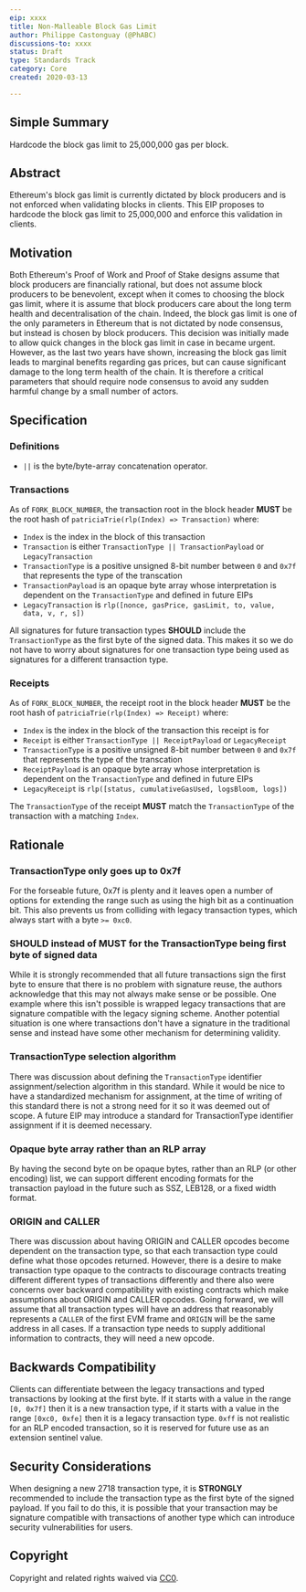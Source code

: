 ```yaml
---
eip: xxxx
title: Non-Malleable Block Gas Limit
author: Philippe Castonguay (@PhABC)
discussions-to: xxxx
status: Draft
type: Standards Track
category: Core
created: 2020-03-13

---
```


## Simple Summary

Hardcode the block gas limit to 25,000,000 gas per block.

## Abstract

Ethereum's block gas limit is currently dictated by block producers and is not enforced when validating blocks in clients. This EIP proposes to hardcode the block gas limit to 25,000,000 and enforce this validation in clients.

## Motivation

Both Ethereum's Proof of Work and Proof of Stake designs assume that block producers are financially rational, but does not assume block producers to be benevolent, except when it comes to choosing the block gas limit, where it is assume that block producers care about the long term health and decentralisation of the chain. Indeed, the block gas limit is one of the only parameters in Ethereum that is not dictated by node consensus, but instead is chosen by block producers. This decision was initially made to allow quick changes in the block gas limit in case in became urgent. However, as the last two years have shown, increasing the block gas limit leads to marginal benefits regarding gas prices, but can cause significant damage to the long term health of the chain. It is therefore a critical parameters that should require node consensus to avoid any sudden harmful change by a small number of actors.

## Specification

### Definitions

* `||` is the byte/byte-array concatenation operator.

### Transactions

As of `FORK_BLOCK_NUMBER`, the transaction root in the block header **MUST** be the root hash of `patriciaTrie(rlp(Index) => Transaction)` where:

* `Index` is the index in the block of this transaction
* `Transaction` is either `TransactionType || TransactionPayload` or `LegacyTransaction`
* `TransactionType` is a positive unsigned 8-bit number between `0` and `0x7f` that represents the type of the transcation
* `TransactionPayload` is an opaque byte array whose interpretation is dependent on the `TransactionType` and defined in future EIPs
* `LegacyTransaction` is `rlp([nonce, gasPrice, gasLimit, to, value, data, v, r, s])`

All signatures for future transaction types **SHOULD** include the `TransactionType` as the first byte of the signed data.
This makes it so we do not have to worry about signatures for one transaction type being used as signatures for a different transaction type.

### Receipts

As of `FORK_BLOCK_NUMBER`, the receipt root in the block header **MUST** be the root hash of `patriciaTrie(rlp(Index) => Receipt)` where:

* `Index` is the index in the block of the transaction this receipt is for
* `Receipt` is either `TransactionType || ReceiptPayload` or `LegacyReceipt`
* `TransactionType` is a positive unsigned 8-bit number between `0` and `0x7f` that represents the type of the transcation
* `ReceiptPayload` is an opaque byte array whose interpretation is dependent on the `TransactionType` and defined in future EIPs
* `LegacyReceipt` is `rlp([status, cumulativeGasUsed, logsBloom, logs])`

The `TransactionType` of the receipt **MUST** match the `TransactionType` of the transaction with a matching `Index`.

## Rationale

### TransactionType only goes up to 0x7f

For the forseable future, 0x7f is plenty and it leaves open a number of options for extending the range such as using the high bit as a continuation bit.
This also prevents us from colliding with legacy transaction types, which always start with a byte `>= 0xc0`.

### **SHOULD** instead of **MUST** for the TransactionType being first byte of signed data

While it is strongly recommended that all future transactions sign the first byte to ensure that there is no problem with signature reuse, the authors acknowledge that this may not always make sense or be possible.
One example where this isn't possible is wrapped legacy transactions that are signature compatible with the legacy signing scheme.
Another potential situation is one where transactions don't have a signature in the traditional sense and instead have some other mechanism for determining validity.

### TransactionType selection algorithm

There was discussion about defining the `TransactionType` identifier assignment/selection algorithm in this standard.
While it would be nice to have a standardized mechanism for assignment, at the time of writing of this standard there is not a strong need for it so it was deemed out of scope.
A future EIP may introduce a standard for TransactionType identifier assignment if it is deemed necessary.

### Opaque byte array rather than an RLP array

By having the second byte on be opaque bytes, rather than an RLP (or other encoding) list, we can support different encoding formats for the transaction payload in the future such as SSZ, LEB128, or a fixed width format.

### ORIGIN and CALLER

There was discussion about having ORIGIN and CALLER opcodes become dependent on the transaction type, so that each transaction type could define what those opcodes returned.
However, there is a desire to make transaction type opaque to the contracts to discourage contracts treating different different types of transactions differently and there also were concerns over backward compatibility with existing contracts which make assumptions about ORIGIN and CALLER opcodes.
Going forward, we will assume that all transaction types will have an address that reasonably represents a `CALLER` of the first EVM frame and `ORIGIN` will be the same address in all cases.
If a transaction type needs to supply additional information to contracts, they will need a new opcode.

## Backwards Compatibility

Clients can differentiate between the legacy transactions and typed transactions by looking at the first byte.
If it starts with a value in the range `[0, 0x7f]` then it is a new transaction type, if it starts with a value in the range `[0xc0, 0xfe]` then it is a legacy transaction type.
`0xff` is not realistic for an RLP encoded transaction, so it is reserved for future use as an extension sentinel value.

## Security Considerations

When designing a new 2718 transaction type, it is **STRONGLY** recommended to include the transaction type as the first byte of the signed payload.  If you fail to do this, it is possible that your transaction may be signature compatible with transactions of another type which can introduce security vulnerabilities for users.

## Copyright

Copyright and related rights waived via [CC0](https://creativecommons.org/publicdomain/zero/1.0/).
